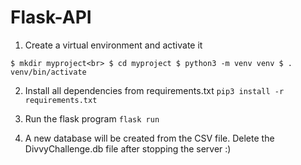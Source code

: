 # Flask-API

1. Create a virtual environment and activate it

`$ mkdir myproject<br>
$ cd myproject
$ python3 -m venv venv
$ . venv/bin/activate`


2. Install all dependencies from requirements.txt
` pip3 install -r requirements.txt `

3. Run the flask program `flask run`
4. A new database will be created from the CSV file. Delete the DivvyChallenge.db file after stopping the server :) 
